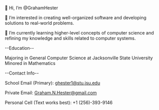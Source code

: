 👋 Hi, I’m @GrahamHester

👀 I’m interested in creating well-organized software and developing solutions to real-world problems. 

🌱 I’m currently learning higher-level concepts of computer science and refining my knowledge and skills related to computer systems.



 --Education--
 
 Majoring in General Computer Science at Jacksonville State University  
 Minored in Mathematics
 
 
 
 

--Contact Info--

 School Email (Primary): ghester1@stu.jsu.edu  
 
 Private Email: Graham.N.Hester@gmail.com
 
 Personal Cell (Text works best): +1 (256)-393-9146
  
  
